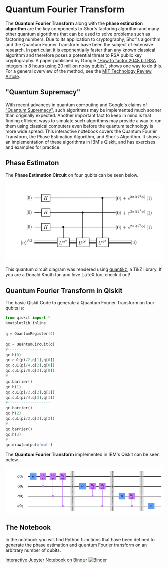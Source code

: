 # Quantum Fourier Transform

The **Quantum Fourier Transform** along with the **phase estimation algorithm** are the key components to Shor's factoring algorithm and many other quantum algorithms that can be used to solve problems such as factoring numbers. Due to its application to cryptography, Shor's algorithm and the Quantum Fourier Transform have been the subject of extensive research. In particular, it is exponentially faster than any known classical algorithm and therefore poses a potential threat to RSA public key cryptography. A paper published by Google ["How to factor 2048 bit RSA integers in 8 hours using 20 million noisy qubits"](https://arxiv.org/pdf/1905.09749.pdf), shows one way to do this. For a general overview of the method, see the [MIT Technology Review Article](https://www.technologyreview.com/2019/05/30/65724/how-a-quantum-computer-could-break-2048-bit-rsa-encryption-in-8-hours/). 

## "Quantum Supremacy"

With recent advances in quantum computing and Google's claims of ["Quantum Supremecy"](https://www.nature.com/articles/s41586-019-1666-5), such algorithms may be implemented much sooner than originally expected. Another important fact to keep in mind is that finding efficient ways to simulate such algorithms may provide a way to run them using classical computers even before the quantum technology is more wide spread. This interactive notebook covers the Quantum Fourier Transform, the Phase Estimation Algorithm, and Shor's Algorithm. It shows an implementation of these algorithms in IBM's Qiskit, and has exercises and examples for practice. 

## Phase Estimaton

The **Phase Estimation Circuit** on four qubits can be seen below. 

![Phase Estimation Circuit](phase_estimation2.png)

This quantum circuit diagram was rendered using [quantikz](https://ctan.org/pkg/quantikz?lang=en), a TikZ library. If you are a Donald Knuth fan and love LaTeX too, check it out! 

## Quantum Fourier Transform in Qiskit

The basic Qiskit Code to generate a Quantum Fourier Transform on four qubits is:

```python
from qiskit import *
%matplotlib inline

q = QuantumRegister(4)

qc = QuantumCircuit(q)
#-------------------
qc.h(0)
qc.cu1(pi/2,q[1],q[0])
qc.cu1(pi/4,q[2],q[0])
qc.cu1(pi/8,q[3],q[0])
#-------------------
qc.barrier()
qc.h(1)
qc.cu1(pi/2,q[2],q[1])
qc.cu1(pi/4,q[3],q[1])
#-------------------
qc.barrier()
qc.h(2)
qc.cu1(pi/2,q[3],q[2])
#-------------------
qc.barrier()
qc.h(3)
#-------------------
qc.draw(output='mpl')
```

The **Quantum Fourier Transform** implemented in IBM's Qiskit can be seen below. 

![Quantum Fourier Transform Circuit](QFT_circuit.png)

## The Notebook

In the notebook you will find Python functions that have been defined to generate the phase estimation and quantum Fourier transform on an arbitrary number of qubits. 

[Interactive Jupyter Notebook on Binder](https://mybinder.org/v2/gh/The-Singularity-Research/quantum-fourier-transform/8d8c46894fa7b00bf12bd2321cbea4ee31a2a01a?filepath=quantum_fourier.ipynb)
[![Binder](https://mybinder.org/badge_logo.svg)](https://mybinder.org/v2/gh/The-Singularity-Research/quantum-fourier-transform/master?filepath=quantum_fourier.ipynb)

